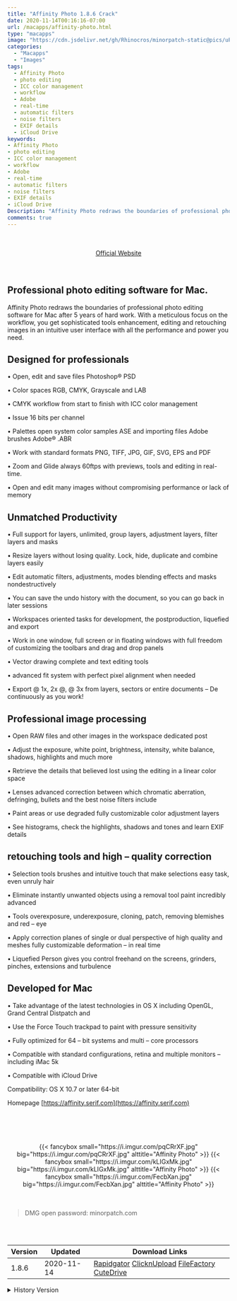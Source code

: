 ```yaml
---
title: "Affinity Photo 1.8.6 Crack"
date: 2020-11-14T00:16:16-07:00
url: /macapps/affinity-photo.html
type: "macapps"
image: "https://cdn.jsdelivr.net/gh/Rhinocros/minorpatch-static@pics/uPic/TWEaZO.png"
categories:
  - "Macapps"
  - "Images"
tags:
  - Affinity Photo
  - photo editing
  - ICC color management
  - workflow
  - Adobe
  - real-time
  - automatic filters
  - noise filters
  - EXIF details
  - iCloud Drive
keywords:
- Affinity Photo
- photo editing
- ICC color management
- workflow
- Adobe
- real-time
- automatic filters
- noise filters
- EXIF details
- iCloud Drive
Description: "Affinity Photo redraws the boundaries of professional photo editing software for Mac after 5 years of hard work."
comments: true
---
```


<br/>
<br/>
<center>
<a href="https://affinity.serif.com" target="blank"><div class="border px-4 border-blue-500 rounded-lg transition duration-500 
    ease-in-out w-48 text-lg text-blue-500 text-center hover:bg-blue-500 hover:text-white">
  Official Website 
</div></a>
</center>
<br/>
<br/>

## Professional photo editing software for Mac.

Affinity Photo redraws the boundaries of professional photo editing software for Mac after 5 years of hard work. With a meticulous focus on the workflow, you get sophisticated tools enhancement, editing and retouching images in an intuitive user interface with all the performance and power you need.

## Designed for professionals

• Open, edit and save files Photoshop® PSD

• Color spaces RGB, CMYK, Grayscale and LAB

• CMYK workflow from start to finish with ICC color management

• Issue 16 bits per channel

• Palettes open system color samples ASE and importing files Adobe brushes Adobe® .ABR

• Work with standard formats PNG, TIFF, JPG, GIF, SVG, EPS and PDF

• Zoom and Glide always 60ftps with previews, tools and editing in real-time.

• Open and edit many images without compromising performance or lack of memory



## Unmatched Productivity

• Full support for layers, unlimited, group layers, adjustment layers, filter layers and masks

• Resize layers without losing quality. Lock, hide, duplicate and combine layers easily

• Edit automatic filters, adjustments, modes blending effects and masks nondestructively

• You can save the undo history with the document, so you can go back in later sessions

• Workspaces oriented tasks for development, the postproduction, liquefied and export

• Work in one window, full screen or in floating windows with full freedom of customizing the toolbars and drag and drop panels

• Vector drawing complete and text editing tools

• advanced fit system with perfect pixel alignment when needed

• Export @ 1x, 2x @, @ 3x from layers, sectors or entire documents – De continuously as you work!



## Professional image processing

• Open RAW files and other images in the workspace dedicated post

• Adjust the exposure, white point, brightness, intensity, white balance, shadows, highlights and much more

• Retrieve the details that believed lost using the editing in a linear color space

• Lenses advanced correction between which chromatic aberration, defringing, bullets and the best noise filters include

• Paint areas or use degraded fully customizable color adjustment layers

• See histograms, check the highlights, shadows and tones and learn EXIF details



## retouching tools and high – quality correction

• Selection tools brushes and intuitive touch that make selections easy task, even unruly hair

• Eliminate instantly unwanted objects using a removal tool paint incredibly advanced

• Tools overexposure, underexposure, cloning, patch, removing blemishes and red – eye

• Apply correction planes of single or dual perspective of high quality and meshes fully customizable deformation – in real time

• Liquefied Person gives you control freehand on the screens, grinders, pinches, extensions and turbulence



## Developed for Mac

• Take advantage of the latest technologies in OS X including OpenGL, Grand Central Distpatch and

• Use the Force Touch trackpad to paint with pressure sensitivity

• Fully optimized for 64 – bit systems and multi – core processors

• Compatible with standard configurations, retina and multiple monitors – including iMac 5k

• Compatible with iCloud Drive


Compatibility: OS X 10.7 or later 64-bit

Homepage [https://affinity.serif.com](https://affinity.serif.com)

<br/>
<br/>
<script async src="https://pagead2.googlesyndication.com/pagead/js/adsbygoogle.js"></script>
<ins class="adsbygoogle"
     style="display:block; text-align:center;"
     data-ad-layout="in-article"
     data-ad-format="fluid"
     data-ad-client="ca-pub-8746275014476192"
     data-ad-slot="5144997159"></ins>
<script>
     (adsbygoogle = window.adsbygoogle || []).push({});
</script>
<br/>
<br/>


<center>
<div class="w-full grid grid-cols-3 flex gap-2">
{{< fancybox small="https://i.imgur.com/pqCRrXF.jpg" big="https://i.imgur.com/pqCRrXF.jpg" alttitle="Affinity Photo" >}}
{{< fancybox small="https://i.imgur.com/kLIGxMk.jpg" big="https://i.imgur.com/kLIGxMk.jpg" alttitle="Affinity Photo" >}}
{{< fancybox small="https://i.imgur.com/FecbXan.jpg" big="https://i.imgur.com/FecbXan.jpg" alttitle="Affinity Photo" >}}
</div>
</center>

<br/>
<br/>


> DMG open password: minorpatch.com

<br/>

<br/>
<div id="history_version" class="history_version">

| Version | Updated | Download Links |
| ---- | ---- | ---- |
| 1.8.6 | 2020-11-14 | [Rapidgator](https://ouo.io/KmySBef)   [ClicknUpload](https://ouo.io/MNHXSL)   [FileFactory](https://ouo.io/AKHyIm)   [CuteDrive](https://ouo.io/RGunOY3) |
<details>
<summary>History Version</summary>

| Version | Updated | Download Links |
| ---- | ---- | ---- |
| 1.9.0.199 | 2020-10-18 | [UsersCloud](https://ouo.io/3s25Wj)   [ClicknUpload](https://ouo.io/aZ90bY)   [FileFactory](https://ouo.io/wmtKst)   [CuteDrive](https://ouo.io/24wIdX0) |
| 1.9.0.196 | 2020-09-21 | [UsersCloud](https://ouo.io/n9Bywh)   [ClicknUpload](https://ouo.io/taC4iL)   [FileFactory](https://ouo.io/YYbXDj)   [CuteDrive](https://ouo.io/kux2Fc) |
| 1.8.4 | 2020-08-05 | [UsersCloud](https://ouo.io/W4v7Ad)   [ClicknUpload](https://ouo.io/HQhTxA)   [FileFactory](https://ouo.io/3WXjPw)   [CuteDrive](https://ouo.io/NXB287) |
| 1.8.3.180 | 2020-04-03 | [UsersCloud](https://ouo.io/8WVj6e)   [ClicknUpload](https://ouo.io/ynDlfFk)   [FileFactory](https://ouo.io/0zgjqV)   [CuteDrive](https://ouo.io/0zgjqV) |
| 1.8.3.178 | 2020-03-28 | [UsersCloud](https://ouo.io/EHBwri)   [ClicknUpload](https://ouo.io/KlB9NF)   [FileFactory](https://ouo.io/TIL0FW9)   [CuteDrive](https://ouo.io/CC068m) |
| 1.8.2 | 2020-03-17 | [UsersCloud](https://ouo.io/7gpdua)   [ClicknUpload](https://ouo.io/91dm5l)   [FileFactory](https://ouo.io/Pvvwuc)   [CuteDrive](https://ouo.io/tuVWpw) |
| 1.8.2.174 | 2020-03-15 | [UsersCloud](https://ouo.io/XfnS0q)   [ClicknUpload](https://ouo.io/dO4XGi)   [FileFactory](https://ouo.io/nhrmzoY)   [CuteDrive](https://ouo.io/1i4jAF) |
| 1.8.2.173 | 2020-03-06 | [UsersCloud](https://ouo.io/fglwOT)   [ClicknUpload](https://ouo.io/rIfxxZ4)   [FileFactory](https://ouo.io/Ev0kdy)   [CuteDrive](https://ouo.io/huFBh5) |
| 1.8.2.172 | 2020-03-03 | [UsersCloud](https://ouo.io/39ABx0)   [ClicknUpload](https://ouo.io/iG131y)   [FileFactory](https://ouo.io/Wus4Tv)   [CuteDrive](https://ouo.io/Wus4Tv) |
| 1.8.1 | 2020-02-28 | [UsersCloud](https://ouo.io/BI2s9Nf)   [ClicknUpload](https://ouo.io/aVzMnAL)   [FileFactory](https://ouo.io/6Qit6)   [CuteDrive](https://ouo.io/hkL86R) |
| 1.8.0 | 2020-02-27 | [UsersCloud](https://ouo.io/P9nMgjt)   [ClicknUpload](https://ouo.io/IpSci8P)   [FileFactory](https://ouo.io/OsvAS7)   [CuteDrive](https://ouo.io/Q35VZ8) |
| 1.8.0.168 | 2020-02-24 | [UsersCloud](https://ouo.io/GeWicr)   [ClicknUpload](https://ouo.io/9RwJ6h)   [FileFactory](https://ouo.io/fO3EMDw)   [CuteDrive](https://ouo.io/gVEKtND) |
| 1.8.0.166 | 2020-02-20 | [UsersCloud](https://ouo.io/y3BSJs)   [ClicknUpload](https://ouo.io/QrURvL)   [Mega](https://ouo.io/9CiqUb)   [CuteDrive](https://ouo.io/nSvq3N) |
| 1.8.0.164 | 2020-02-13 | [UsersCloud](https://ouo.io/YvnErm)   [ClicknUpload](https://ouo.io/bRi4kT)   [Mega](https://ouo.io/p3vZ8T)   [CuteDrive](https://ouo.io/wTwbXQ) |
</details>

</div>
